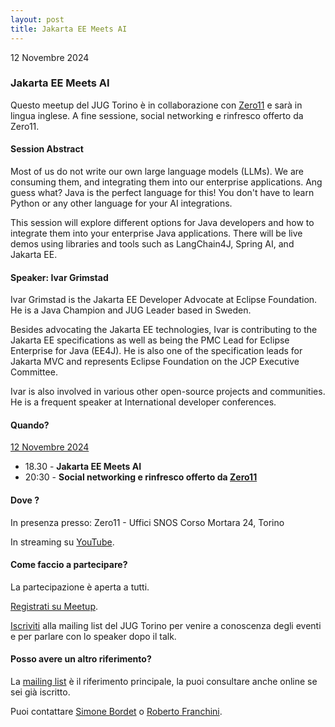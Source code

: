 ```yaml
---
layout: post
title: Jakarta EE Meets AI
---
```


12 Novembre 2024

### Jakarta EE Meets AI

Questo meetup del JUG Torino è in collaborazione con [Zero11](https://www.zero11.it/) e sarà in lingua inglese.
A fine sessione, social networking e rinfresco offerto da Zero11.

#### Session Abstract

Most of us do not write our own large language models (LLMs). We are consuming them, and integrating them into our enterprise applications. Ang guess what? Java is the perfect language for this! You don't have to learn Python or any other language for your AI integrations.

This session will explore different options for Java developers and how to integrate them into your enterprise Java applications. There will be live demos using libraries and tools such as LangChain4J, Spring AI, and Jakarta EE.

#### Speaker: Ivar Grimstad

Ivar Grimstad is the Jakarta EE Developer Advocate at Eclipse Foundation. He is a Java Champion and JUG Leader based in Sweden.

Besides advocating the Jakarta EE technologies, Ivar is contributing to the Jakarta EE specifications as well as being the PMC Lead for Eclipse Enterprise for Java (EE4J). He is also one of the specification leads for Jakarta MVC and represents Eclipse Foundation on the JCP Executive Committee.

Ivar is also involved in various other open-source projects and communities. He is a frequent speaker at International developer conferences.

#### Quando?

<u>12 Novembre 2024</u>

* 18.30 - **Jakarta EE Meets AI**
* 20:30 - **Social networking e rinfresco offerto da [Zero11](https://www.zero11.it/)**

#### Dove ?

In presenza presso:
Zero11 - Uffici SNOS
Corso Mortara 24, Torino

In streaming su [YouTube](https://www.youtube.com/watch?v=i4JMLr0MW_8).

#### Come faccio a partecipare?

La partecipazione è aperta a tutti.

[Registrati su Meetup](https://www.meetup.com/jugtorino/events/303527129/).

[Iscriviti](/subscribe/) alla mailing list del JUG Torino per venire a conoscenza degli eventi e per parlare con lo speaker dopo il talk.

#### Posso avere un altro riferimento?

La [mailing list](https://groups.yahoo.com/groups/it-torino-java-jug) è il riferimento principale, la puoi consultare anche online se sei già iscritto.

Puoi contattare [Simone Bordet](/people/simonebordet/) o [Roberto Franchini](/people/robertofranchini/).
